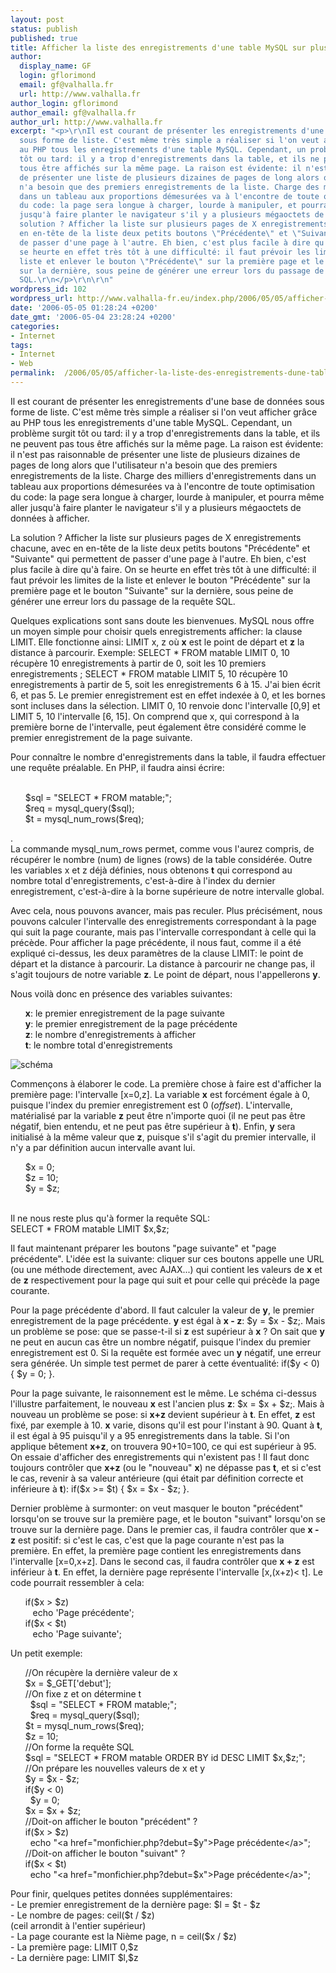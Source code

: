 ```yaml
---
layout: post
status: publish
published: true
title: Afficher la liste des enregistrements d'une table MySQL sur plusieurs pages
author:
  display_name: GF
  login: gflorimond
  email: gf@valhalla.fr
  url: http://www.valhalla.fr
author_login: gflorimond
author_email: gf@valhalla.fr
author_url: http://www.valhalla.fr
excerpt: "<p>\r\nIl est courant de présenter les enregistrements d'une base de données
  sous forme de liste. C'est même très simple a réaliser si l'on veut afficher grâce
  au PHP tous les enregistrements d'une table MySQL. Cependant, un problème surgit
  tôt ou tard: il y a trop d'enregistrements dans la table, et ils ne peuvent pas
  tous être affichés sur la même page. La raison est évidente: il n'est pas raisonnable
  de présenter une liste de plusieurs dizaines de pages de long alors que l'utilisateur
  n'a besoin que des premiers enregistrements de la liste. Charge des milliers d'enregistrements
  dans un tableau aux proportions démesurées va à l'encontre de toute optimisation
  du code: la page sera longue à charger, lourde à manipuler, et pourra même aller
  jusqu'à faire planter le navigateur s'il y a plusieurs mégaoctets de données à afficher.\r\n</p>\r\n\r\n<p>\r\nLa
  solution ? Afficher la liste sur plusieurs pages de X enregistrements chacune, avec
  en en-tête de la liste deux petits boutons \"Précédente\" et \"Suivante\" qui permettent
  de passer d'une page à l'autre. Eh bien, c'est plus facile à dire qu'à faire. On
  se heurte en effet très tôt à une difficulté: il faut prévoir les limites de la
  liste et enlever le bouton \"Précédente\" sur la première page et le bouton \"Suivante\"
  sur la dernière, sous peine de générer une erreur lors du passage de la requête
  SQL.\r\n</p>\r\n\r\n"
wordpress_id: 102
wordpress_url: http://www.valhalla-fr.eu/index.php/2006/05/05/afficher-la-liste-des-enregistrements-dune-table-mysql-sur-plusieurs-pages/
date: '2006-05-05 01:28:24 +0200'
date_gmt: '2006-05-04 23:28:24 +0200'
categories:
- Internet
tags:
- Internet
- Web
permalink:  /2006/05/05/afficher-la-liste-des-enregistrements-dune-table-mysql-sur-plusieurs-pages/
---
```

<p>
Il est courant de présenter les enregistrements d'une base de données sous forme de liste. C'est même très simple a réaliser si l'on veut afficher grâce au PHP tous les enregistrements d'une table MySQL. Cependant, un problème surgit tôt ou tard: il y a trop d'enregistrements dans la table, et ils ne peuvent pas tous être affichés sur la même page. La raison est évidente: il n'est pas raisonnable de présenter une liste de plusieurs dizaines de pages de long alors que l'utilisateur n'a besoin que des premiers enregistrements de la liste. Charge des milliers d'enregistrements dans un tableau aux proportions démesurées va à l'encontre de toute optimisation du code: la page sera longue à charger, lourde à manipuler, et pourra même aller jusqu'à faire planter le navigateur s'il y a plusieurs mégaoctets de données à afficher.</p>
<p>
La solution ? Afficher la liste sur plusieurs pages de X enregistrements chacune, avec en en-tête de la liste deux petits boutons "Précédente" et "Suivante" qui permettent de passer d'une page à l'autre. Eh bien, c'est plus facile à dire qu'à faire. On se heurte en effet très tôt à une difficulté: il faut prévoir les limites de la liste et enlever le bouton "Précédente" sur la première page et le bouton "Suivante" sur la dernière, sous peine de générer une erreur lors du passage de la requête SQL.</p>
<p><a id="more"></a><a id="more-102"></a></p>
<p>
Quelques explications sont sans doute les bienvenues. MySQL nous offre un moyen simple pour choisir quels enregistrements afficher: la clause LIMIT. Elle fonctionne ainsi: <span class="Code">LIMIT x, z</span> où <b>x</b> est le point de départ et <b>z</b> la distance à parcourir. Exemple: <span class="Code">SELECT * FROM matable LIMIT 0, 10</span> récupère 10 enregistrements à partir de 0, soit les 10 premiers enregistrements ; <span class="Code">SELECT * FROM matable LIMIT 5, 10</span> récupère 10 enregistrements à partir de 5, soit les enregistrements 6 à 15. J'ai bien écrit 6, et pas 5. Le premier enregistrement est en effet indexée à 0, et les bornes sont incluses dans la sélection. <span class="Code">LIMIT 0, 10</span> renvoie donc l'intervalle [0,9] et <span class="Code">LIMIT 5, 10</span> l'intervalle [6, 15]. On comprend que x, qui correspond à la première borne de l'intervalle, peut également être considéré comme le premier enregistrement de la page suivante.</p>
<p>
Pour connaître le nombre d'enregistrements dans la table, il faudra effectuer une requête préalable. En PHP, il faudra ainsi écrire:<br /> <br />
<span class="Code"></p>
<ul style="list-style:none;">
<li />$sql = "SELECT * FROM matable;";
<li />$req = mysql_query($sql);
<li />$t = mysql_num_rows($req);
</ul>
<p></span>.<br />
La commande <span class="Code">mysql_num_rows</span> permet, comme vous l'aurez compris, de récupérer le nombre (num) de lignes (rows) de la table considérée. Outre les variables x et z déjà définies, nous obtenons <b>t</b> qui correspond au nombre total d'enregistrements, c'est-à-dire à l'index du dernier enregistrement, c'est-à-dire à la borne supérieure de notre intervalle global.</p>
<p>
Avec cela, nous pouvons avancer, mais pas reculer. Plus précisément, nous pouvons calculer l'intervalle des enregistrements correspondant à la page qui suit la page courante, mais pas l'intervalle correspondant à celle qui la précède. Pour afficher la page précédente, il nous faut, comme il a été expliqué ci-dessus, les deux paramètres de la clause LIMIT: le point de départ et la distance à parcourir. La distance à parcourir ne change pas, il s'agit toujours de notre variable <b>z</b>. Le point de départ, nous l'appellerons <b>y</b>.</p>
<p>
Nous voilà donc en présence des variables suivantes:</p>
<ul style="list-style:none;">
<li /><b>x</b>: le premier enregistrement de la page suivante
<li /><b>y</b>: le premier enregistrement de la page précédente
<li /><b>z</b>: le nombre d'enregistrements à afficher
<li /><b>t</b>: le nombre total d'enregistrements
</ul>
<p><img align="center" alt="schéma" src="./images/mysql_limit/limit.png"/></p>
<p>
Commençons à élaborer le code. La première chose à faire est d'afficher la première page: l'intervalle [x=0,z]. La variable <b>x</b> est forcément égale à 0, puisque l'index du premier enregistrement est 0 (<i>offset</i>). L'intervalle, matérialisé par la variable <b>z</b> peut être n'importe quoi (il ne peut pas être négatif, bien entendu, et ne peut pas être supérieur à <b>t</b>). Enfin, <b>y</b> sera initialisé à la même valeur que <b>z</b>, puisque s'il s'agit du premier intervalle, il n'y a par définition aucun intervalle avant lui.<br />
<span class="Code"></p>
<ul style="list-style:none;">
<li />$x = 0;
<li />$z = 10;
<li />$y = $z;
</ul>
<p></span><br />
Il ne nous reste plus qu'à former la requête SQL:<br />
<span class="Code">SELECT * FROM matable LIMIT $x,$z;</span></p>
<p>
Il faut maintenant préparer les boutons "page suivante" et "page précédente". L'idée est la suivante: cliquer sur ces boutons appelle une URL (ou une méthode directement, avec AJAX...) qui contient les valeurs de <b>x</b> et de <b>z</b> respectivement pour la page qui suit et pour celle qui précède la page courante.</p>
<p>
Pour la page précédente d'abord. Il faut calculer la valeur de <b>y</b>, le premier enregistrement de la page précédente. <b>y</b> est égal à <b>x - z</b>: <span class="Code">$y = $x - $z;</span>. Mais un problème se pose: que se passe-t-il si <b>z</b> est supérieur à <b>x</b> ? On sait que <b>y</b> ne peut en aucun cas être un nombre négatif, puisque l'index du premier enregistrement est 0. Si la requête est formée avec un <b>y</b> négatif, une erreur sera générée. Un simple test permet de parer à cette éventualité: <span class="Code">if($y < 0) { $y = 0; }</span>.<br />
</span></p>
<p>
Pour la page suivante, le raisonnement est le même. Le schéma ci-dessus l'illustre parfaitement, le nouveau <b>x</b> est l'ancien plus <b>z</b>: <span class="Code">$x = $x + $z;</span>. Mais à nouveau un problème se pose: si <b>x+z</b> devient supérieur à <b>t</b>. En effet, <b>z</b> est fixé, par exemple à 10. <b>x</b> varie, disons qu'il est pour l'instant à 90. Quant à <b>t</b>, il est égal à 95 puisqu'il y a 95 enregistrements dans la table. Si l'on applique bêtement <b>x+z</b>, on trouvera 90+10=100, ce qui est supérieur à 95. On essaie d'afficher des enregistrements qui n'existent pas ! Il faut donc toujours contrôler que <b>x+z</b> (ou le "nouveau" <b>x</b>) ne dépasse pas <b>t</b>, et si c'est le cas, revenir à sa valeur antérieure (qui était par définition correcte et inférieure à <b>t</b>): <span class="Code">if($x >= $t) { $x = $x - $z; }</span>.</p>
<p>
Dernier problème à surmonter: on veut masquer le bouton "précédent" lorsqu'on se trouve sur la première page, et le bouton "suivant" lorsqu'on se trouve sur la dernière page. Dans le premier cas, il faudra contrôler que <b>x - z</b> est positif: si c'est le cas, c'est que la page courante n'est pas la première. En effet, la première page contient les enregistrements dans l'intervalle [x=0,x+z]. Dans le second cas, il faudra contrôler que <b>x + z</b> est inférieur à <b>t</b>. En effet, la dernière page représente l'intervalle [x,(x+z)< t]. Le code pourrait ressembler à cela:<br />
<span class="Code"></p>
<ul style="list-style:none;">
<li />if($x > $z)
<li />&nbsp;&nbsp; echo 'Page précédente';
<li />if($x < $t)
<li />&nbsp;&nbsp; echo 'Page suivante';
</ul></p>
<p>
Un petit exemple:<br />
<span class="Code"></p>
<ul style="list-style:none;">
<li />//On récupère la dernière valeur de x
<li />$x = $_GET['debut'];
<li />
<li />//On fixe z et on détermine t
<li />&nbsp;&nbsp;$sql = "SELECT * FROM matable;";
<li />&nbsp;&nbsp;$req = mysql_query($sql);
<li />$t = mysql_num_rows($req);
<li />$z = 10;
<li />
<li />//On forme la requête SQL
<li />$sql = "SELECT * FROM matable ORDER BY id DESC LIMIT $x,$z;";
<li />
<li />//On prépare les nouvelles valeurs de x et y
<li />$y = $x - $z;
<li />if($y < 0)
<li />&nbsp;&nbsp;$y = 0;
<li />$x = $x + $z;
<li />
<li />//Doit-on afficher le bouton "précédent" ?
<li />if($x > $z)
<li />&nbsp;&nbsp;echo "&lt;a href="monfichier.php?debut=$y"&gt;Page précédente&lt;/a&gt;";
<li />
<li />//Doit-on afficher le bouton "suivant" ?
<li />if($x < $t)
<li />&nbsp;&nbsp;echo "&lt;a href="monfichier.php?debut=$x"&gt;Page précédente&lt;/a&gt;";
</ul>
<p></span></p>
<p>
Pour finir, quelques petites données supplémentaires:<br />
- Le premier enregistrement de la dernière page: <span class="Code">$l = $t - $z</span><br />
- Le nombre de pages: <span class="Code">ceil($t / $z)</span><br /> (ceil arrondit à l'entier supérieur)<br />
- La page courante est la Nième page, <span class="Code">n = ceil($x / $z)</span><br />
- La première page: <span class="Code">LIMIT 0,$z</span><br />
- La dernière page: <span class="Code">LIMIT $l,$z</span></p>
